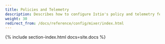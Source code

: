 ```yaml
---
title: Policies and Telemetry
description: Describes how to configure Istio's policy and telemetry features.
weight: 30
redirect_from: /docs/reference/config/mixer/index.html
---
```


{% include section-index.html docs=site.docs %}
